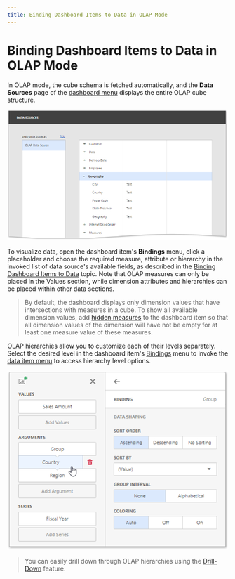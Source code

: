 ```yaml
---
title: Binding Dashboard Items to Data in OLAP Mode
---
```

# Binding Dashboard Items to Data in OLAP Mode
In OLAP mode, the cube schema is fetched automatically, and the **Data Sources** page of the [dashboard menu](../../../../dashboard-for-web/articles/web-dashboard-designer-mode/ui-elements/dashboard-menu.md) displays the entire OLAP cube structure.

![wdd-data-sources-page-olap](../../../images/Img126320.png)

To visualize data, open the dashboard item's **Bindings** menu, click a placeholder and choose the required measure, attribute or hierarchy in the invoked list of data source's available fields, as described in the [Binding Dashboard Items to Data](../../../../dashboard-for-web/articles/web-dashboard-designer-mode/binding-dashboard-items-to-data/binding-dashboard-items-to-data-in-the-web-dashboard.md) topic. Note that OLAP measures can only be placed in the Values section, while dimension attributes and hierarchies can be placed within other data sections.

> By default, the dashboard displays only dimension values that have intersections with measures in a cube. To show all available dimension values, add [hidden measures](../../../../dashboard-for-web/articles/web-dashboard-designer-mode/binding-dashboard-items-to-data/hidden-data-items.md) to the dashboard item so that all dimension values of the dimension will have not be empty for at least one measure value of these measures.

OLAP hierarchies allow you to customize each of their levels separately. Select the desired level in the dashboard item's [Bindings](../../../../dashboard-for-web/articles/web-dashboard-designer-mode/ui-elements/dashboard-item-menu.md) menu to invoke the [data item menu](../../../../dashboard-for-web/articles/web-dashboard-designer-mode/ui-elements/data-item-menu.md) to access hierarchy level options.

![wdd-olap-hierachy-data-item-options](../../../images/Img126318.png)

> You can easily drill down through OLAP hierarchies using the [Drill-Down](../../../../dashboard-for-web/articles/web-dashboard-designer-mode/interactivity/drill-down.md) feature.